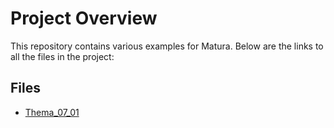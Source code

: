 # Project Overview

This repository contains various examples for Matura. Below are the links to all the files in the project:

## Files

- [Thema_07_01](./HTML5%20JS%20CSS/Thema_07/Aufgbae_1.md)

